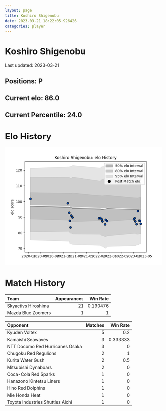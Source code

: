 ```yaml
---  
layout: page  
title: Koshiro Shigenobu  
date: 2023-03-21 18:22:05.926426  
categories: player  
---
```

# Koshiro Shigenobu


Last updated: 2023-03-21
## Positions: P

## Current elo: 86.0

## Current Percentile: 24.0

# Elo History


![elo history](history_KoshiroShigenobu.png)
# Match History


| Team                |   Appearances |   Win Rate |
|:--------------------|--------------:|-----------:|
| Skyactivs Hiroshima |            21 |   0.190476 |
| Mazda Blue Zoomers  |             1 |   1        |

| Opponent                         |   Matches |   Win Rate |
|:---------------------------------|----------:|-----------:|
| Kyuden Voltex                    |         5 |   0.2      |
| Kamaishi Seawaves                |         3 |   0.333333 |
| NTT Docomo Red Hurricanes Osaka  |         3 |   0        |
| Chugoku Red Regulions            |         2 |   1        |
| Kurita Water Gush                |         2 |   0.5      |
| Mitsubishi Dynaboars             |         2 |   0        |
| Coca-Cola Red Sparks             |         1 |   0        |
| Hanazono Kintetsu Liners         |         1 |   0        |
| Hino Red Dolphins                |         1 |   0        |
| Mie Honda Heat                   |         1 |   0        |
| Toyota Industries Shuttles Aichi |         1 |   0        |